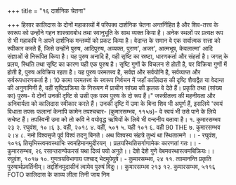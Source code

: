 +++
title = "१६ दार्शनिक चेतना"

+++
हिसार कालिदास के दोनों महाकाव्यों में परिपक्व दार्शनिक चेतना अन्तर्निहित है और शिव-तत्त्व के स्वरूप को उन्होंने गहन शास्त्रावबोध तथा स्वानुभूति के साथ व्यक्त किया है।
अनेक स्थलों पर प्रत्यक्ष रूप से भी महाकवि ने अपने दार्शनिक मन्तव्यों को प्रकट किया है। वेदान्त के समान वे एक सर्वात्मक सत्ता को स्वीकार करते हैं, जिसे उन्होंने पुरुष,
आदिपुरुष, अव्यक्त, पुराण', अजर', आत्मभूष, केवलात्मा' आदि संज्ञाओं से निरूपित किया है। यह पुरुष अनादि है, वही सृष्टि का स्रष्टा, धारणकर्ता और संहर्ता है। जगत् के प्रलय, स्थिति तथा सृष्टि का कारण यही एक पुरुष है। सृष्टि गुणों के विचलन से होती है, पर विक्रिया गुणों में होती है, पुरुष अविक्रिय रहता है। यह पुरुष परमतत्त्व है, सर्वज्ञ
और सर्वयोनि है, सर्वव्याप्त और सर्वरूपधारणकर्ता है। 10 कामा परमतत्त्व के स्वरूप निर्वचन में जहाँ कालिदास की दृष्टि शैवाद्वैत या वेदान्त की अनुगामिनी है, वहीं सृष्टिप्रक्रिया के निरूपण में प्राचीन सांख्य की झलक वे देते हैं। प्रकृति तथा (सांख्य का) पुरुष- ये दोनों उनकी दृष्टि से उसी एक परम पुरुष के दो रूप हैं।" जस्त्रीतत्त्व की महनीयता और अनिवार्यता को कालिदास स्वीकार करते हैं। उनकी दृष्टि में उमा के बिना शिव भी अपूर्ण हैं, इसलिये 'स्वयं विधाता तपसः फलानां केनापि कामेन तपश्चचार- (कुमारसम्भव, ११५७)- वे स्वयं भी उसे पाने के लिये सचेष्ट हैं। तपस्विनी उमा को तो कवि ने वयोवृद्ध ऋषियों के लिये भी वन्दनीय बताया है।
१. कुमारसम्भव २३ २. रघुवंश, १०।६ ३. वही, २०१८ ४. वहीं, ५०१ ५. यही १०१ ६. वही 90 THE ७. कुमारसम्भव २।४ ८. नमो विश्वसृजे पूर्व विश्वं तदनु बिनते।
अथ विश्वस्य संहत्रे तुभ्यं था स्थितात्मने ।। - रघुवंश, १०१६ तिसृभिस्त्वमवस्थाभिः स्वमहिमानमुदीरयन् । प्रलयस्थितिसर्गाणामेकः कारणतां गतः।। - कुमारसम्भव, २६ रसान्तराण्येकरसं यथा दिव्यं पयो अनुते।।
देशे देशे गुणे वेबमवस्थास्त्वमबिक्रियः।। रघुवंश, १०१७ १०. गुणत्रयविभागाय पश्चाद् भेदमुपेयुषे। - कुमारसम्भव, २४ ११. त्वामानन्ति प्रकृति पुरुषार्थप्रवर्तिनीम्।
तद्दर्शिनमुदासीनं त्वामेव पुरुषं विदुः।। कुमारसम्भव २१३ १२. कुमारसम्भव, ५११६
FOTO
कालिदास के काव्य लीला तिनी जाय निम